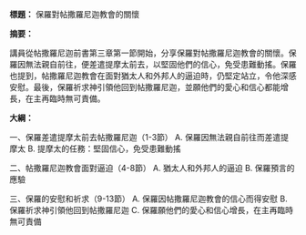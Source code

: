 **標題：** 保羅對帖撒羅尼迦教會的關懷

**摘要：**

講員從帖撒羅尼迦前書第三章第一節開始，分享保羅對帖撒羅尼迦教會的關懷。保羅因無法親自前往，便差遣提摩太前去，以堅固他們的信心，免受患難動搖。保羅也提到，帖撒羅尼迦教會在面對猶太人和外邦人的逼迫時，仍堅定站立，令他深感安慰。最後，保羅祈求神引領他回到帖撒羅尼迦，並願他們的愛心和信心都能增長，在主再臨時無可責備。

**大綱：**

一、保羅差遣提摩太前去帖撒羅尼迦（1-3節）
    A. 保羅因無法親自前往而差遣提摩太
    B. 提摩太的任務：堅固信心，免受患難動搖

二、帖撒羅尼迦教會面對逼迫（4-8節）
    A. 猶太人和外邦人的逼迫
    B. 保羅預言的應驗

三、保羅的安慰和祈求（9-13節）
    A. 保羅因帖撒羅尼迦教會的信心而得安慰
    B. 保羅祈求神引領他回到帖撒羅尼迦
    C. 保羅願他們的愛心和信心增長，在主再臨時無可責備